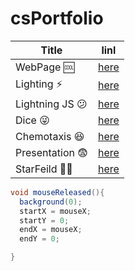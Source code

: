 # csPortfolio
Title | linl
------------ | -------------
WebPage :cool: | [here](https://lilgae.github.io/TestWeb/highlight.html)
Lighting :zap: | [here](https://lilgae.github.io/lightning2/)
Lightning JS :confused: | [here]()
Dice :stuck_out_tongue_winking_eye: | [here](https://lilgae.github.io/dice3/)
Chemotaxis :laughing: | [here](https://lilgae.github.io/chemotaxis4/)
Presentation :fearful: | [here]()
StarFeild :star2::milky_way: | [here]()

```Java
void mouseReleased(){
  background(0);
  startX = mouseX;
  startY = 0;
  endX = mouseX;
  endY = 0;

}
```
